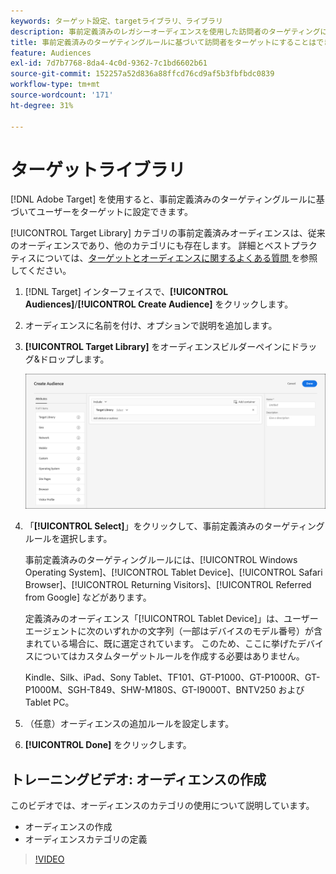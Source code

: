 ```yaml
---
keywords: ターゲット設定、targetライブラリ、ライブラリ
description: 事前定義済みのレガシーオーディエンスを使用した訪問者のターゲティングについて説明します。
title: 事前定義済みのターゲティングルールに基づいて訪問者をターゲットにすることはできますか？
feature: Audiences
exl-id: 7d7b7768-8da4-4c0d-9362-7c1bd6602b61
source-git-commit: 152257a52d836a88ffcd76cd9af5b3fbfbdc0839
workflow-type: tm+mt
source-wordcount: '171'
ht-degree: 31%

---
```


# ターゲットライブラリ

[!DNL Adobe Target] を使用すると、事前定義済みのターゲティングルールに基づいてユーザーをターゲットに設定できます。

[!UICONTROL Target Library] カテゴリの事前定義済みオーディエンスは、従来のオーディエンスであり、他のカテゴリにも存在します。 詳細とベストプラクティスについては、[&#x200B; ターゲットとオーディエンスに関するよくある質問 &#x200B;](/help/main/c-target/c-troubleshooting-targets-and-audiences/troubleshooting-targets-and-audiences.md#concept_C4EE4B8F4840430CBD798D579A8F208D) を参照してください。

1. [!DNL Target] インターフェイスで、**[!UICONTROL Audiences]**/**[!UICONTROL Create Audience]** をクリックします。
1. オーディエンスに名前を付け、オプションで説明を追加します。
1. **[!UICONTROL Target Library]** をオーディエンスビルダーペインにドラッグ&amp;ドロップします。

   ![ターゲットライブラリ](assets/target_library.png)

1. 「**[!UICONTROL Select]**」をクリックして、事前定義済みのターゲティングルールを選択します。

   事前定義済みのターゲティングルールには、[!UICONTROL Windows Operating System]、[!UICONTROL Tablet Device]、[!UICONTROL Safari Browser]、[!UICONTROL Returning Visitors]、[!UICONTROL Referred from Google] などがあります。

   定義済みのオーディエンス「[!UICONTROL Tablet Device]」は、ユーザーエージェントに次のいずれかの文字列（一部はデバイスのモデル番号）が含まれている場合に、既に選定されています。 このため、ここに挙げたデバイスについてはカスタムターゲットルールを作成する必要はありません。

   Kindle、Silk、iPad、Sony Tablet、TF101、GT-P1000、GT-P1000R、GT-P1000M、SGH-T849、SHW-M180S、GT-I9000T、BNTV250 および Tablet PC。

1. （任意）オーディエンスの追加ルールを設定します。
1. **[!UICONTROL Done]** をクリックします。

## トレーニングビデオ: オーディエンスの作成

このビデオでは、オーディエンスのカテゴリの使用について説明しています。

* オーディエンスの作成
* オーディエンスカテゴリの定義

>[!VIDEO](https://video.tv.adobe.com/v/17392)
